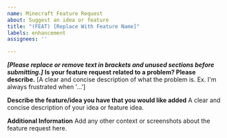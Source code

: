 ```yaml
---
name: Minecraft Feature Request
about: Suggest an idea or feature
title: "(FEAT) [Replace With Feature Name]"
labels: enhancement
assignees: ''

---
```


***[Please replace or remove text in brackets and unused sections before submitting.]***
**Is your feature request related to a problem? Please describe.**
[A clear and concise description of what the problem is. Ex. I'm always frustrated when '...']

**Describe the feature/idea you have that you would like added**
A clear and concise description of your idea or feature idea.

**Additional Information**
Add any other context or screenshots about the feature request here.
